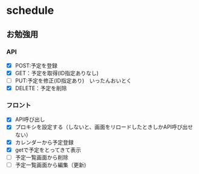 # schedule
## お勉強用

### API
- [x] POST:予定を登録　　
- [x] GET：予定を取得(ID指定ありなし)　
- [ ] PUT:予定を修正(ID指定あり)　いったんおいとく
- [x] DELETE：予定を削除　

### フロント
- [x] API呼び出し　
- [x] プロキシを設定する（しないと、画面をリロードしたときしかAPI呼び出せない）
- [x] カレンダーから予定登録　
- [x] getで予定をとってきて表示 
- [ ] 予定一覧画面から削除
- [ ] 予定一覧画面から編集（更新)